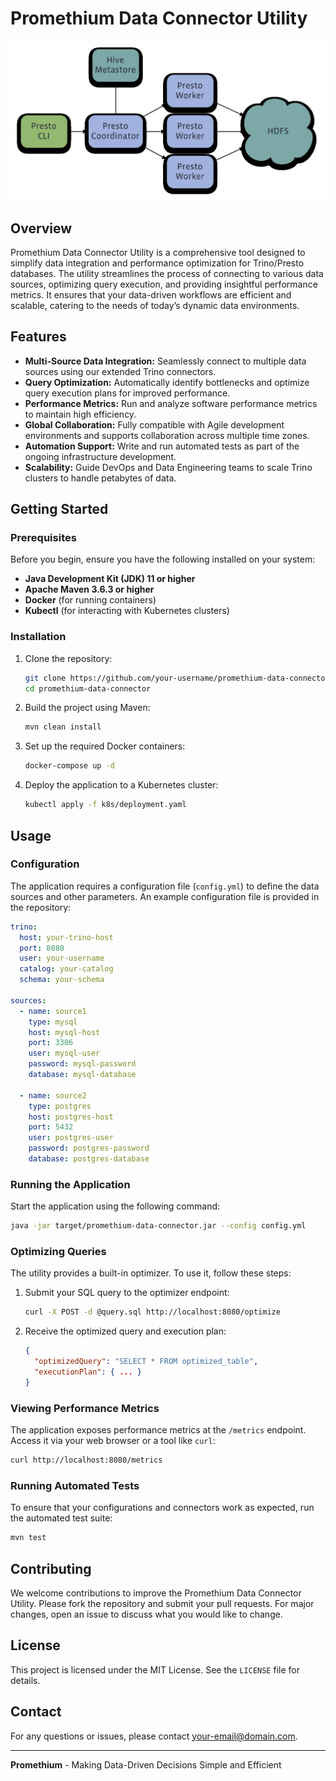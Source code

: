 # Promethium Data Connector Utility
![image](image.jpg)


## Overview

Promethium Data Connector Utility is a comprehensive tool designed to simplify data integration and performance optimization for Trino/Presto databases. The utility streamlines the process of connecting to various data sources, optimizing query execution, and providing insightful performance metrics. It ensures that your data-driven workflows are efficient and scalable, catering to the needs of today’s dynamic data environments.

## Features

- **Multi-Source Data Integration:** Seamlessly connect to multiple data sources using our extended Trino connectors.
- **Query Optimization:** Automatically identify bottlenecks and optimize query execution plans for improved performance.
- **Performance Metrics:** Run and analyze software performance metrics to maintain high efficiency.
- **Global Collaboration:** Fully compatible with Agile development environments and supports collaboration across multiple time zones.
- **Automation Support:** Write and run automated tests as part of the ongoing infrastructure development.
- **Scalability:** Guide DevOps and Data Engineering teams to scale Trino clusters to handle petabytes of data.

## Getting Started

### Prerequisites

Before you begin, ensure you have the following installed on your system:

- **Java Development Kit (JDK) 11 or higher**
- **Apache Maven 3.6.3 or higher**
- **Docker** (for running containers)
- **Kubectl** (for interacting with Kubernetes clusters)

### Installation

1. Clone the repository:

   ```bash
   git clone https://github.com/your-username/promethium-data-connector.git
   cd promethium-data-connector
   ```

2. Build the project using Maven:

   ```bash
   mvn clean install
   ```

3. Set up the required Docker containers:

   ```bash
   docker-compose up -d
   ```

4. Deploy the application to a Kubernetes cluster:

   ```bash
   kubectl apply -f k8s/deployment.yaml
   ```

## Usage

### Configuration

The application requires a configuration file (`config.yml`) to define the data sources and other parameters. An example configuration file is provided in the repository:

```yaml
trino:
  host: your-trino-host
  port: 8080
  user: your-username
  catalog: your-catalog
  schema: your-schema

sources:
  - name: source1
    type: mysql
    host: mysql-host
    port: 3306
    user: mysql-user
    password: mysql-password
    database: mysql-database

  - name: source2
    type: postgres
    host: postgres-host
    port: 5432
    user: postgres-user
    password: postgres-password
    database: postgres-database
```

### Running the Application

Start the application using the following command:

```bash
java -jar target/promethium-data-connector.jar --config config.yml
```

### Optimizing Queries

The utility provides a built-in optimizer. To use it, follow these steps:

1. Submit your SQL query to the optimizer endpoint:

   ```bash
   curl -X POST -d @query.sql http://localhost:8080/optimize
   ```

2. Receive the optimized query and execution plan:

   ```json
   {
     "optimizedQuery": "SELECT * FROM optimized_table",
     "executionPlan": { ... }
   }
   ```

### Viewing Performance Metrics

The application exposes performance metrics at the `/metrics` endpoint. Access it via your web browser or a tool like `curl`:

```bash
curl http://localhost:8080/metrics
```

### Running Automated Tests

To ensure that your configurations and connectors work as expected, run the automated test suite:

```bash
mvn test
```

## Contributing

We welcome contributions to improve the Promethium Data Connector Utility. Please fork the repository and submit your pull requests. For major changes, open an issue to discuss what you would like to change.

## License

This project is licensed under the MIT License. See the `LICENSE` file for details.

## Contact

For any questions or issues, please contact [your-email@domain.com](mailto:your-email@domain.com).

---

**Promethium** - Making Data-Driven Decisions Simple and Efficient
